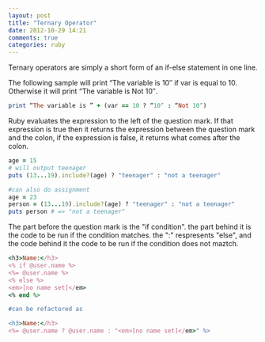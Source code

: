 ```yaml
---
layout: post
title: "Ternary Operator"
date: 2012-10-29 14:21
comments: true
categories: ruby
---
```


Ternary operators are simply a short form of an if-else statement in one line.

The following sample will print “The variable is 10″ if var is equal to 10. Otherwise it will print “The variable is Not 10″.
```ruby An example
print “The variable is ” + (var == 10 ? “10″ : “Not 10″)
```
Ruby evaluates the expression to the left of the question mark. If that expression is true then it returns the expression between the question mark and the colon, if the expression is false, it returns what comes after the colon. 
```ruby Ternary Operator
age = 15
# will output teenager  
puts (13...19).include?(age) ? "teenager" : "not a teenager"

#can also do assignment
age = 23
person = (13...19).include?(age) ? "teenager" : "not a teenager"
puts person # => "not a teenager" 
```

The part before the question mark is the "if condition". the part behind it is the code to be run if the condition matches. the ":" respresents "else", and the code behind it the code to be run if the condition does not maztch.

```ruby Ternary Operator in the view
<h3>Name:</h3>
<% if @user.name %>
<%= @user.name %>
<% else %>
<em>[no name set]</em>
<% end %>

#can be refactored as

<h3>Name:</h3>
<%= @user.name ? @user.name : "<em>[no name set]</em>" %>
```
